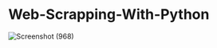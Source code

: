 # Web-Scrapping-With-Python

![Screenshot (968)](https://user-images.githubusercontent.com/25906435/127070464-4c9efd91-b135-44ee-b13f-b1b1ad61a22f.png)
